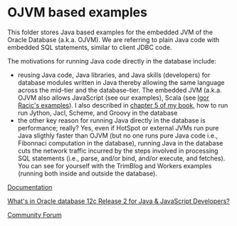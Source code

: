 # OJVM based examples
This folder stores Java based examples for the embedded JVM of the Oracle Database (a.k.a. OJVM). We are referring to plain Java code
with embedded SQL statements, similar to client JDBC code. 

The motivations for running Java code directly in the database include: 
* reusing Java code, Java libraries, and Java skills (developers) for database modules written in Java thereby allowing the same
  language across the mid-tier and the database-tier. The embedded JVM (a.k.a. OJVM also allows JavaScript (see our examples), Scala
  (see [Igor Racic's examples](http://www.igorandsons.com/)). I also described in [chapter 5 of my book](https://www.amazon.com/dp/1555583296), how to run run Jython, Jacl, Scheme, and Groovy in the database 
* the other key reason for running Java directly in the database is performance; really? Yes, even if HotSpot or external JVMs run
  pure Java sligthly faster than OJVM (but no one runs pure Java code i.e., Fibonnaci computation in the database), running Java in
  the database cuts the network traffic incurred by the steps involved in processing SQL statements (i.e., parse, and/or bind, and/or
  execute, and fetches).
  You can see for yourself with the TrimBlog and Workers examples (running both inside and outside the database).

[Documentation](http://docs.oracle.com/database/122/JJDEV/toc.htm)

[What's in Oracle database 12c Release 2 for Java & JavaScript Developers?](http://bit.ly/2orH5jf)

[Community Forum](https://community.oracle.com/community/database/developer-tools/jvm)
